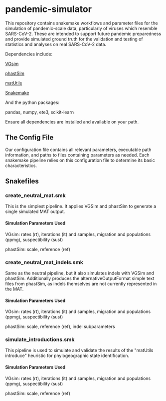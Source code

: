 # pandemic-simulator

This repository contains snakemake workflows and parameter files for the simulation of pandemic-scale data, particularly of viruses which resemble SARS-CoV-2. These are intended to support future pandemic preparedness and provide simulated ground truth for the validation and testing of statistics and analyses on real SARS-CoV-2 data.

Dependencies include:

[VGsim](https://github.com/Genomics-HSE/VGsim)

[phastSim](https://github.com/NicolaDM/phastSim)

[matUtils](https://github.com/yatisht/usher)

[Snakemake](https://snakemake.readthedocs.io/en/stable/)

And the python packages:

pandas, numpy, ete3, scikit-learn

Ensure all dependencies are installed and available on your path.

## The Config File
Our configuration file contains all relevant parameters, executable path information, and paths to files containing parameters as needed. Each snakemake pipeline relies on this configuration file to determine its basic characteristics.

## Snakefiles

### create_neutral_mat.smk

This is the simplest pipeline. It applies VGSim and phastSim to generate a single simulated MAT output.

#### Simulation Parameters Used

VGsim: rates (rt), iterations (it) and samples, migration and populations (ppmg), suspectibility (sust)

phastSim: scale, reference (ref)

### create_neutral_mat_indels.smk

Same as the neutral pipeline, but it also simulates indels with VGSim and phastSim. Additionally produces the alternativeOutputFormat simple text files from phastSim, as indels themselves are not currently represented in the MAT.

#### Simulation Parameters Used

VGsim: rates (rt), iterations (it) and samples, migration and populations (ppmg), suspectibility (sust)

phastSim: scale, reference (ref), indel subparameters

### simulate_introductions.smk

This pipeline is used to simulate and validate the results of the "matUtils introduce" heuristic for phylogeographic state identification. 

#### Simulation Parameters Used

VGsim: rates (rt), iterations (it) and samples, migration and populations (ppmg), suspectibility (sust)

phastSim: scale, reference (ref)

